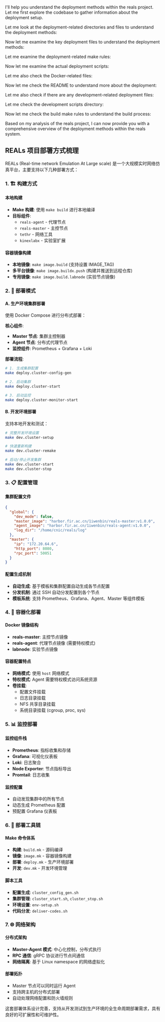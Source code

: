 I'll help you understand the deployment methods within the reals project. Let me first explore the codebase to gather information about the deployment setup.

Let me look at the deployment-related directories and files to understand the deployment methods:

Now let me examine the key deployment files to understand the deployment methods:

Let me examine the deployment-related make rules:

Now let me examine the actual deployment scripts:

Let me also check the Docker-related files:

Now let me check the README to understand more about the deployment:

Let me also check if there are any development-related deployment files:

Let me check the development scripts directory:

Now let me check the build make rules to understand the build process:

Based on my analysis of the reals project, I can now provide you with a comprehensive overview of the deployment methods within the reals system.

## REALs 项目部署方式梳理

REALs (Real-time network Emulation At Large scale) 是一个大规模实时网络仿真平台，主要支持以下几种部署方式：

### 1. 🏗️ **构建方式**

#### 本地构建
- **Make 构建**: 使用 `make build` 进行本地编译
- **目标组件**: 
  - `reals-agent` - 代理节点
  - `reals-master` - 主控节点  
  - `tethr` - 网络工具
  - `kinexlabx` - 实验室扩展

#### 容器镜像构建
- **本地镜像**: `make image.build` (支持设置 IMAGE_TAG)
- **多平台镜像**: `make image.buildx.push` (构建并推送到远程仓库)
- **专用镜像**: `make image.build.labnode` (实验节点镜像)

### 2. 🚀 **部署模式**

#### A. 生产环境集群部署
使用 Docker Compose 进行分布式部署：

**核心组件**:
- **Master 节点**: 集群主控制器
- **Agent 节点**: 分布式代理节点
- **监控组件**: Prometheus + Grafana + Loki

**部署流程**:
```bash
# 1. 生成集群配置
make deploy.cluster-config-gen

# 2. 启动集群
make deploy.cluster-start

# 3. 启动监控
make deploy.cluster-monitor-start
```

#### B. 开发环境部署
支持本地开发和测试：

```bash
# 完整开发环境设置
make dev.cluster-setup

# 快速重新构建
make dev.cluster-remake

# 启动/停止开发集群
make dev.cluster-start
make dev.cluster-stop
```

### 3. 📋 **配置管理**

#### 集群配置文件
````json path=configs/cluster/cluster-config.json mode=EXCERPT
{
  "global": {
    "dev_mode": false,
    "master_image": "harbor.fir.ac.cn/1iwenbin/reals-master:v1.0.0",
    "agent_image": "harbor.fir.ac.cn/1iwenbin/reals-agent:v1.0.0",
    "log_dir": "/home/cnic/reals/log"
  },
  "master": {
    "ip": "172.20.64.6",
    "http_port": 8080,
    "rpc_port": 50051
  }
}
````

#### 配置生成机制
- **自动生成**: 基于模板和集群配置自动生成各节点配置
- **分发机制**: 通过 SSH 自动分发配置到各个节点
- **模板系统**: 支持 Prometheus、Grafana、Agent、Master 等组件模板

### 4. 🐳 **容器化部署**

#### Docker 镜像结构
- **reals-master**: 主控节点镜像
- **reals-agent**: 代理节点镜像 (需要特权模式)
- **labnode**: 实验节点镜像

#### 容器配置特点
- **网络模式**: 使用 `host` 网络模式
- **特权模式**: Agent 需要特权模式访问系统资源
- **卷挂载**: 
  - 配置文件挂载
  - 日志目录挂载
  - NFS 共享目录挂载
  - 系统目录挂载 (cgroup, proc, sys)

### 5. 📊 **监控部署**

#### 监控组件栈
- **Prometheus**: 指标收集和存储
- **Grafana**: 可视化仪表板
- **Loki**: 日志聚合
- **Node Exporter**: 节点指标导出
- **Promtail**: 日志收集

#### 监控配置
- 自动发现集群中的所有节点
- 动态生成 Prometheus 配置
- 预配置 Grafana 仪表板

### 6. 🔧 **部署工具链**

#### Make 命令体系
- **构建**: `build.mk` - 源码编译
- **镜像**: `image.mk` - 容器镜像构建
- **部署**: `deploy.mk` - 生产环境部署
- **开发**: `dev.mk` - 开发环境管理

#### 脚本工具
- **配置生成**: `cluster_config_gen.sh`
- **集群管理**: `cluster_start.sh`, `cluster_stop.sh`
- **环境设置**: `env-setup.sh`
- **代码分发**: `deliver-codes.sh`

### 7. 🌐 **网络架构**

#### 分布式架构
- **Master-Agent 模式**: 中心化控制，分布式执行
- **RPC 通信**: gRPC 协议进行节点间通信
- **网络隔离**: 基于 Linux namespace 的网络虚拟化

#### 部署拓扑
- Master 节点可以同时运行 Agent
- 支持跨主机的分布式部署
- 自动处理网络配置和防火墙规则

这套部署体系设计完善，支持从开发测试到生产环境的全生命周期部署需求，具有良好的可扩展性和可维护性。
